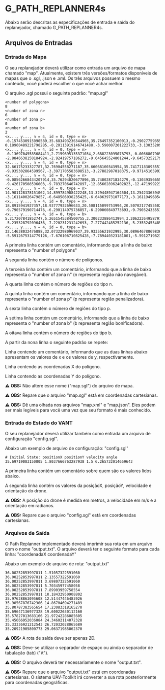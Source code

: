 # G_PATH_REPLANNER4s

Abaixo serão descritas as especificações de entrada e saída do replanejador, chamado G_PATH_REPLANNER4s.

## Arquivos de Entradas

### Entrada do Mapa

O seu replanejador deverá utilizar como entrada um arquivo de mapa chamado "map". Atualmente, existem três versões/formatos disponíveis de mapas que o .sgl, .json e .xml.
Os três arquivos possuem o mesmo conteúdo, você poderá escolher o que você achar melhor. 

O arquivo .sgl possui o seguinte padrão: "map.sgl"

```
<number of polygons>
8
<number of zona n>
6
<number of zona p>
0
<number of zona b>
2
<x..., y..., n = 4, id = 0, type = n>
-0.1574530915090589,35.683493236344965,35.76497352100013,-0.29027759355372845
0.18960489221798285,-0.20113919146741488,-3.590007201222733,-3.1303520957103608
<x..., y..., n = 4, id = 0, type = n>
-0.13697045585684411,2.7159695135371034,2.688223095078793,-0.006680790582055828
-2.8846638150184924,-2.92419757186272,-9.645645524801244,-9.645732521797555
<x..., y..., n = 4, id = 0, type = n>
32.66175233327787,32.76904558271187,35.66068100343954,35.74171183095551
-9.935302864599567,-3.3971705583698513,-3.27882987018375,-9.971451659932168
<x..., y..., n = 4, id = 0, type = n>
-0.08562668434207914,35.76294020677896,35.74002871834279,-0.13039356655633066
-9.426170508596003,-9.783270640742897,-12.856028962402823,-12.471999223221738
<x..., y..., n = 4, id = 0, type = n>
14.901128378151062,14.899784908422248,13.329448947164504,13.254233659495148
-3.161140026479857,-6.648586038235425,-6.648639731077173,-3.161194968543261
<x..., y..., n = 4, id = 0, type = n>
18.8915941927357,18.93777932696633,20.508115099753994,20.507021774555028
-9.790579190714476,-6.290114975736857,-6.290060849773693,-9.790524335512249
<x..., y..., n = 4, id = 0, type = b>
5.217207841852747,5.2651545384500755,3.300233886413994,3.2062236495879737
-5.235328792096436,-7.220231231242693,-7.277442485252136,-5.235324554850292
<x..., y..., n = 4, id = 0, type = b>
32.14638032476888,32.07322980969037,29.93355621932995,30.089646780698367
-5.5912675314779126,-7.676106710825428,-7.789440323181001,-5.591271982323588
```

A primeira linha contém um comentário, informando que a linha de baixo representa o "number of polygons"

A segunda linha contém o número de polígonos.

A terceira linha contém um comentário, informando que a linha de baixo representa o "number of zona n" (n representa região não navegável).

A quarta linha contém o número de regiões do tipo n.

A quinta linha contém um comentário, informando que a linha de baixo representa o "number of zona p" (p representa região penalizadora).

A sexta linha contém o número de regiões do tipo p.

A sétima linha contém um comentário, informando que a linha de baixo representa o "number of zona b" (b representa região bonificadora).

A oitava linha contém o número de regiões do tipo b.

A partir da nona linha o seguinte padrão se repete:

Linha contendo um comentário, informando que as duas linhas abaixo apresentam os valores de x e os valores de y, respectivamente.

Linha contendo as coordenadas X do polígono.

Linha contendo as coordenadas Y do polígono.

:warning: **OBS:** Não altere esse nome ("map.sgl") do arquivo de mapa.

:warning: **OBS:** Repare que o arquivo "map.sgl" está em coordenadas cartesianas.

:warning: **OBS:** Dê uma olhada nos arquivos "map.xml" e "map.json". Eles podem ser mais legíveis para você uma vez que seu formato é mais conhecido.

### Entrada do Estado do VANT

O seu replanejador deverá utilizar também como entrada um arquivo de configuração "config.sgl".

Abaixo um exemplo de arquivo de configuração: "config.sgl"

```
# Initial State: positionX positionY velocity angle
35.69719083150005 1.8037666763287938 1.5 6.265732014659643
```

A primeira linha contém um comentário sobre quem são os valores lidos abaixo. 

A segunda linha contém os valores da posiçãoX, posiçãoY, velocidade e orientação do drone. 

:warning: **OBS:** A posição do drone é medida em metros, a velocidade em m/s e a orientação em radianos.

:warning: **OBS:** Repare que o arquivo "config.sgl" está em coordenadas cartesianas. 

### Arquivos de Saída

O Path Replanner implementado deverá imprimir sua rota em um arquivo com o nome "output.txt". 
O arquivo deverá ter o seguinte formato para cada linha: "coordenadaX coordenadaY"

Abaixo um exemplo de arquivo de rota: "output.txt"

```
36.00252853997811 1.51057322591060
36.00252853997811 2.13557322591060
36.00252853997811 3.69807322591060
36.00252853997811 5.70345977458058
36.00252853997811 7.89903959758554
36.00252853997811 10.18432950908802
35.97628863095608 12.51447446483926
35.90567876742306 14.86704694271489
35.80787383565654 17.23083318165270
35.69647136977328 19.60022630112160
35.57827013683166 21.97242286085605
35.45666952036084 24.34602114072328
35.33336921212543 26.72032028065689
35.20921905800773 29.06371985062370
```

:warning: **OBS:** A rota de saída deve ser apenas 2D.

:warning: **OBS:** Deve-se utilizar o separador de espaço ou ainda o separador de tabulação (tab) ("\t").

:warning: **OBS:** O arquivo deverá ter necessariamente o nome "output.txt".

:warning: **OBS:** Repare que o arquivo "output.txt" está em coordenadas cartesianas. O sistema UAV-Toolkit irá converter a sua rota posteriormente para coordenadas geográficas.

